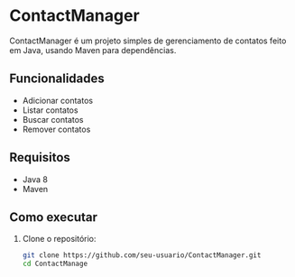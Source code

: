 # ContactManager

ContactManager é um projeto simples de gerenciamento de contatos feito em Java, usando Maven para dependências.

## Funcionalidades

- Adicionar contatos
- Listar contatos
- Buscar contatos
- Remover contatos

## Requisitos

- Java 8
- Maven

## Como executar

1. Clone o repositório:
   ```bash
   git clone https://github.com/seu-usuario/ContactManager.git
   cd ContactManage

